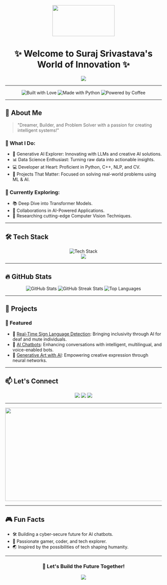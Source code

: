 <div align="center">
  <img src="https://media4.giphy.com/media/du3J3cXyzhj75IOgvA/giphy.gif" width="200" height="100"/>
</div>

<h1 align="center">✨ Welcome to Suraj Srivastava's World of Innovation ✨</h1>

<p align="center">
  <img src="https://readme-typing-svg.herokuapp.com?font=Fira+Code&size=28&duration=4000&color=00BFFF&center=true&vCenter=true&width=600&lines=AI+Developer+%7C+ML+Enthusiast+%7C+Innovator;Solving+problems+with+Generative+AI;Passionate+about+NLP+and+CV;Building+the+Future%2C+one+model+at+a+time!" />
</p>

---

<div align="center">
  <img src="https://forthebadge.com/images/badges/built-with-love.svg" alt="Built with Love" />
  <img src="https://forthebadge.com/images/badges/made-with-python.svg" alt="Made with Python" />
  <img src="https://forthebadge.com/images/badges/powered-by-coffee.svg" alt="Powered by Coffee" />
</div>

---

## 🌟 About Me  
> "Dreamer, Builder, and Problem Solver with a passion for creating intelligent systems!"

### 🚀 What I Do:
- 🤖 Generative AI Explorer: Innovating with LLMs and creative AI solutions.  
- 📊 Data Science Enthusiast: Turning raw data into actionable insights.  
- 💻 Developer at Heart: Proficient in Python, C++, NLP, and CV.  
- 🎯 Projects That Matter: Focused on solving real-world problems using ML & AI.  

### 🌱 Currently Exploring:
- 📚 Deep Dive into Transformer Models.  
- 🤝 Collaborations in AI-Powered Applications.  
- 🔬 Researching cutting-edge Computer Vision Techniques.  

---

## 🛠 Tech Stack  
<div align="center">
  <img src="https://skillicons.dev/icons?i=python,pytorch,tensorflow,opencv,cpp,html,css,js,docker,mongodb,git" alt="Tech Stack" /><br>
  <img src="https://img.shields.io/badge/Tools%20I%20Use-Streamlit%20%7C%20Django%20%7C%20Flask-brightgreen?style=flat" />
</div>

---

## 🔥 GitHub Stats  
<div align="center">
  <img src="https://github-readme-stats.vercel.app/api?username=4for7apy&show_icons=true&theme=highcontrast&count_private=true" alt="GitHub Stats" />
  <img src="https://github-readme-streak-stats.herokuapp.com?user=4for7apy&theme=highcontrast" alt="GitHub Streak Stats" />
  <img src="https://github-readme-stats.vercel.app/api/top-langs/?username=4for7apy&layout=compact&theme=highcontrast" alt="Top Languages" />
</div>

---

## 💼 Projects  
### 🌟 Featured  
- 🧠 [Real-Time Sign Language Detection](#): Bringing inclusivity through AI for deaf and mute individuals.  
- 🤖 [AI Chatbots](#): Enhancing conversations with intelligent, multilingual, and voice-enabled bots.  
- 🎨 [Generative Art with AI](#): Empowering creative expression through neural networks.  

---

## 📫 Let's Connect  
<div align="center">
  <a href="https://www.linkedin.com/in/arpit-srivastav/"><img src="https://img.shields.io/badge/LinkedIn-0A66C2?style=for-the-badge&logo=linkedin&logoColor=white" /></a>
  <a href="mailto:arpit88407@gmail.com"><img src="https://img.shields.io/badge/Gmail-D14836?style=for-the-badge&logo=gmail&logoColor=white" /></a>
  <a href="https://github.com/4for7apy"><img src="https://img.shields.io/badge/GitHub-181717?style=for-the-badge&logo=github&logoColor=white" /></a>
</div>

---

<div align="center">
  <img src="https://media.giphy.com/media/1AgViWw1AYKuJv7eLN/giphy.gif" width="600" height="300" />
</div>

---

## 🎮 Fun Facts  
- 🛠 Building a cyber-secure future for AI chatbots.  
- 🎯 Passionate gamer, coder, and tech explorer.  
- 🌏 Inspired by the possibilities of tech shaping humanity.  

---

<div align="center">
  <h3>🚀 Let's Build the Future Together!</h3>
  <img src="https://readme-typing-svg.herokuapp.com?font=Fira+Code&size=24&duration=4000&color=FFFFFF&center=true&vCenter=true&width=600&lines=Collaboration+is+Key+%F0%9F%91%8C;Let's+Bring+Ideas+to+Life+%F0%9F%94%A5;Reach+out+anytime!+%F0%9F%93%A9" />
</div>
